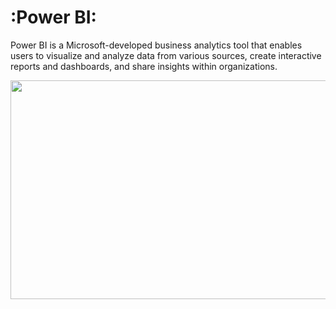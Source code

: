 # :Power BI:
Power BI is a Microsoft-developed business analytics tool that enables users to visualize and analyze data from various sources, create interactive reports and dashboards, and share insights within organizations.


<div id="header" align="center">
    <img src="https://github.com/yasmeenustad/Power-BI-Project/assets/112754746/1c147198-138c-4ed2-a5ef-7b6da9b95d6b"  height="350" width="800"/>
</div>


